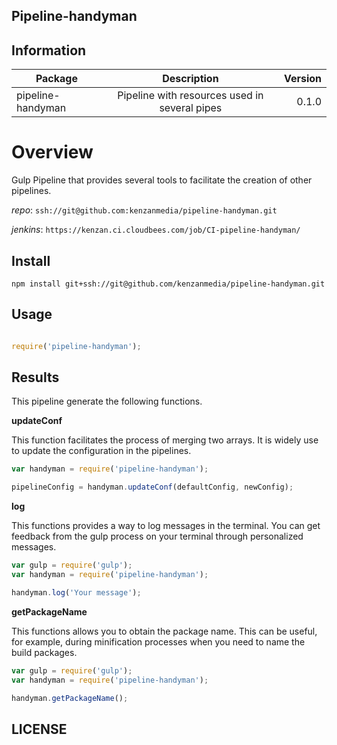 ## Pipeline-handyman


## Information

| Package       | Description   | Version|
| ------------- |:-------------:| -----:|
| pipeline-handyman| Pipeline with resources used in several pipes | 0.1.0 |

# Overview

Gulp Pipeline that provides several tools to facilitate the creation of other pipelines.

_repo_: `ssh://git@github.com:kenzanmedia/pipeline-handyman.git`

_jenkins_: `https://kenzan.ci.cloudbees.com/job/CI-pipeline-handyman/`

## Install
`npm install git+ssh://git@github.com/kenzanmedia/pipeline-handyman.git`

## Usage
```javascript

require('pipeline-handyman');

```

## Results

This pipeline generate the following functions.

__updateConf__

This function facilitates the process of merging two arrays. It is widely use to update the configuration in the pipelines.

```javascript
var handyman = require('pipeline-handyman');

pipelineConfig = handyman.updateConf(defaultConfig, newConfig);

```
__log__

This functions provides a way to log messages in the terminal. You can get feedback from the gulp process on your terminal through personalized messages.
```javascript
var gulp = require('gulp');
var handyman = require('pipeline-handyman');

handyman.log('Your message');
```

__getPackageName__

This functions allows you to obtain the package name. This can be useful, for example, during minification processes when you need to name the build packages.
```javascript
var gulp = require('gulp');
var handyman = require('pipeline-handyman');

handyman.getPackageName();
```


## LICENSE
